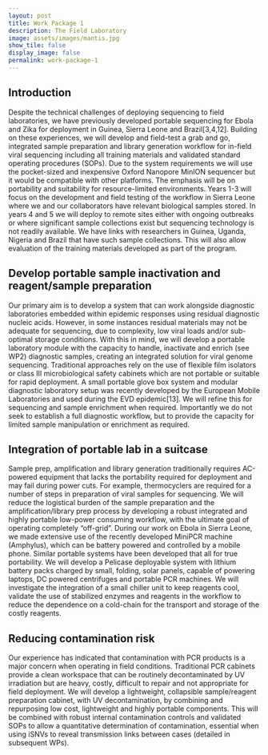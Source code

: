 ```yaml
---
layout: post
title: Work Package 1
description: The Field Laboratory
image: assets/images/mantis.jpg
show_tile: false
display_image: false
permalink: work-package-1
---
```


## Introduction
Despite the technical challenges of deploying sequencing to field laboratories, we have previously developed portable sequencing for Ebola and Zika for deployment in Guinea, Sierra Leone and Brazil[3,4,12]. Building on these experiences, we will develop and field-test a grab and go, integrated sample preparation and library generation workflow for in-field viral sequencing including all training materials and validated standard operating procedures (SOPs). Due to the system requirements we will use the pocket-sized and inexpensive Oxford Nanopore MinION sequencer but it would be compatible with other platforms. The emphasis will be on portability and suitability for resource-limited environments. Years 1-3 will focus on the development and field testing of the workflow in Sierra Leone where we and our collaborators have relevant biological samples stored. In years 4 and 5 we will deploy to remote sites either with ongoing outbreaks or where significant sample collections exist but sequencing technology is not readily available. We have links with researchers in Guinea, Uganda, Nigeria and Brazil that have such sample collections. This will also allow evaluation of the training materials developed as part of the program.

## Develop portable sample inactivation and reagent/sample preparation
Our primary aim is to develop a system that can work alongside diagnostic laboratories embedded within epidemic responses using residual diagnostic nucleic acids. However, in some instances residual materials may not be adequate for sequencing, due to complexity, low viral loads and/or sub-optimal storage conditions. With this in mind, we will develop a portable laboratory module with the capacity to handle, inactivate and enrich (see WP2) diagnostic samples, creating an integrated solution for viral genome sequencing. Traditional approaches rely on the use of flexible film isolators or class III microbiological safety cabinets which are not portable or suitable for rapid deployment. A small portable glove box system and modular diagnostic laboratory setup was recently developed by the European Mobile Laboratories and used during the EVD epidemic[13]. We will refine this for sequencing and sample enrichment when required. Importantly we do not seek to establish a full diagnostic workflow, but to provide the capacity for limited sample manipulation or enrichment as required.

## Integration of portable lab in a suitcase
Sample prep, amplification and library generation traditionally requires AC-powered equipment that lacks the portability required for deployment and may fail during power cuts. For example, thermocyclers are required for a number of steps in preparation of viral samples for sequencing. We will reduce the logistical burden of the sample preparation and the amplification/library prep process by developing a robust integrated and highly portable low-power consuming workflow, with the ultimate goal of operating completely “off-grid”. During our work on Ebola in Sierra Leone, we made extensive use of the recently developed MiniPCR machine (Amphylus), which can be battery powered and controlled by a mobile phone. Similar portable systems have been developed that all for true portability. We will develop a Pelicase deployable system with lithium battery packs charged by small, folding, solar panels, capable of powering laptops, DC powered centrifuges and portable PCR machines. We will investigate the integration of a small chiller unit to keep reagents cool, validate the use of stabilized enzymes and reagents in the workflow to reduce the dependence on a cold-chain for the transport and storage of the costly reagents.

## Reducing contamination risk
Our experience has indicated that contamination with PCR products is a major concern when operating in field conditions. Traditional PCR cabinets provide a clean workspace that can be routinely decontaminated by UV irradiation but are heavy, costly, difficult to repair and not appropriate for field deployment. We will develop a lightweight, collapsible sample/reagent preparation cabinet, with UV decontamination, by combining and repurposing low cost, lightweight and highly portable components. This will be combined with robust internal contamination controls and validated SOPs to allow a quantitative determination of contamination, essential when using iSNVs to reveal transmission links between cases (detailed in subsequent WPs).
